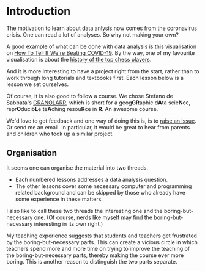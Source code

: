 # Introduction


The motivation to learn about data anlysis now comes from the coronavirus crisis. One can read a lot of analyses. So why not making your own? 

A good example of what can be done with data analysis is this visualisation on [How To Tell If We're Beating COVID-19](https://www.youtube.com/watch?v=54XLXg4fYsc). By the way, one of my favourite visualisation is about the [history of the top chess players](https://www.youtube.com/watch?v=z2DHpW79w0Y).

And it is more interesting to have a project right from the start, rather than to work through long tutorials and textbooks first. Each lesson below is a lesson we set ourselves. 

Of course, it is also good to follow a course. We chose Stefano de Sabbata's [GRANOLARR](https://sdesabbata.github.io/granolarr/), which is short for a geog**GR**aphic d**A**ta scie**N**ce, repr**O**ducib**L**e te**A**ching resou**R**ce in **R**. An awesome course. 

We'd love to get feedback and one way of doing this is, is to [raise an issue](https://github.com/alexhkurz/coronavirus-in-R/issues). Or send me an email. In particular, it would be  great to hear from parents and children who took up a similar project.

## Organisation

It seems one can organise the material into two threads. 

- Each numbered lessons addresses a data analysis question. 
- The other lessons cover some necessary computer and programming related background and can be skipped by those who already have some experience in these matters.

I also like to call these two threads the interesting one and the boring-but-necessary one. (Of course, nerds like myself may find the boring-but-necessary interesting in its own right.) 

My teaching experience suggests that students and teachers get frustrated by the boring-but-necessary parts. This can create a vicious circle in which teachers spend more and more time on trying to improve the teaching of the boring-but-necessary parts, thereby making the course ever more boring. This is another reason to distinguish the two parts separate. 

